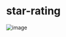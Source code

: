 # star-rating
![image](https://github.com/user-attachments/assets/d29c5e07-2ff1-42da-841c-2130a06b89fc)
